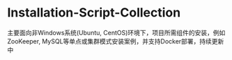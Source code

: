 # Installation-Script-Collection
主要面向非Windows系统(Ubuntu, CentOS)环境下，项目所需组件的安装，例如ZooKeeper, MySQL等单点或集群模式安装案例，并支持Docker部署，持续更新中
